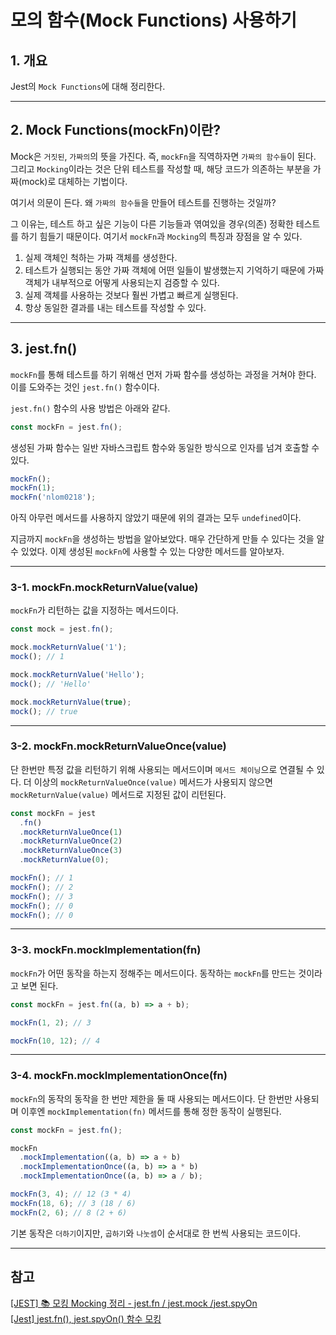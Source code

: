 # 모의 함수(Mock Functions) 사용하기

## 1. 개요

Jest의 `Mock Functions`에 대해 정리한다.

---

## 2. Mock Functions(mockFn)이란?

Mock은 `거짓된`, `가짜의`의 뜻을 가진다. 즉, `mockFn`을 직역하자면 `가짜의 함수들`이 된다. 그리고 `Mocking`이라는 것은 단위 테스트를 작성할 때, 해당 코드가 의존하는 부분을 가짜(mock)로 대체하는 기법이다.

여기서 의문이 든다. 왜 `가짜의 함수들`을 만들어 테스트를 진행하는 것일까?

그 이유는, 테스트 하고 싶은 기능이 다른 기능들과 엮여있을 경우(의존) 정확한 테스트를 하기 힘들기 때문이다. 여기서 `mockFn`과 `Mocking`의 특징과 장점을 알 수 있다.

1. 실제 객체인 척하는 가짜 객체를 생성한다.
2. 테스트가 실행되는 동안 가짜 객체에 어떤 일들이 발생했는지 기억하기 때문에 가짜 객체가 내부적으로 어떻게 사용되는지 검증할 수 있다.
3. 실제 객체를 사용하는 것보다 훨씬 가볍고 빠르게 실행된다.
4. 항상 동일한 결과를 내는 테스트를 작성할 수 있다.

---

## 3. jest.fn()

`mockFn`를 통해 테스트를 하기 위해선 먼저 가짜 함수를 생성하는 과정을 거쳐야 한다. 이를 도와주는 것인 `jest.fn()` 함수이다.

`jest.fn()` 함수의 사용 방법은 아래와 같다.

```javascript
const mockFn = jest.fn();
```

생성된 가짜 함수는 일반 자바스크립트 함수와 동일한 방식으로 인자를 넘겨 호출할 수 있다.

```javascript
mockFn();
mockFn(1);
mockFn('nlom0218');
```

아직 아무런 메서드를 사용하지 않았기 때문에 위의 결과는 모두 `undefined`이다.

지금까지 `mockFn`을 생성하는 방법을 알아보았다. 매우 간단하게 만들 수 있다는 것을 알 수 있었다. 이제 생성된 `mockFn`에 사용할 수 있는 다양한 메서드를 알아보자.

---

### 3-1. mockFn.mockReturnValue(value)

`mockFn`가 리턴하는 값을 지정하는 메서드이다.

```javascript
const mock = jest.fn();

mock.mockReturnValue('1');
mock(); // 1

mock.mockReturnValue('Hello');
mock(); // 'Hello'

mock.mockReturnValue(true);
mock(); // true
```

---

### 3-2. mockFn.mockReturnValueOnce(value)

단 한번만 특정 값을 리턴하기 위해 사용되는 메서드이며 `메서드 체이닝`으로 연결될 수 있다. 더 이상의 `mockReturnValueOnce(value)` 메서드가 사용되지 않으면 `mockReturnValue(value)` 메서드로 지정된 값이 리턴된다.

```javascript
const mockFn = jest
  .fn()
  .mockReturnValueOnce(1)
  .mockReturnValueOnce(2)
  .mockReturnValueOnce(3)
  .mockReturnValue(0);

mockFn(); // 1
mockFn(); // 2
mockFn(); // 3
mockFn(); // 0
mockFn(); // 0
```

---

### 3-3. mockFn.mockImplementation(fn)

`mockFn`가 어떤 동작을 하는지 정해주는 메서드이다. 동작하는 `mockFn`를 만드는 것이라고 보면 된다.

```javascript
const mockFn = jest.fn((a, b) => a + b);

mockFn(1, 2); // 3

mockFn(10, 12); // 4
```

---

### 3-4. mockFn.mockImplementationOnce(fn)

`mockFn`의 동작의 동작을 한 번만 제한을 둘 때 사용되는 메서드이다. 단 한번만 사용되며 이후엔 `mockImplementation(fn)` 메서드를 통해 정한 동작이 실행된다.

```javascript
const mockFn = jest.fn();

mockFn
  .mockImplementation((a, b) => a + b)
  .mockImplementationOnce((a, b) => a * b)
  .mockImplementationOnce((a, b) => a / b);

mockFn(3, 4); // 12 (3 * 4)
mockFn(18, 6); // 3 (18 / 6)
mockFn(2, 6); // 8 (2 + 6)
```

기본 동작은 `더하기`이지만, `곱하기`와 `나눗셈`이 순서대로 한 번씩 사용되는 코드이다.

---

## 참고

[[JEST] 📚 모킹 Mocking 정리 - jest.fn / jest.mock /jest.spyOn](https://inpa.tistory.com/entry/JEST-%F0%9F%93%9A-%EB%AA%A8%ED%82%B9-mocking-jestfn-jestspyOn)  
[[Jest] jest.fn(), jest.spyOn() 함수 모킹](https://www.daleseo.com/jest-fn-spy-on/)
